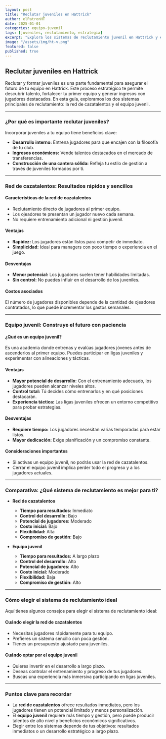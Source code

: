 ```yaml
---
layout: post
title: "Reclutar juveniles en Hattrick"
author: elPatronHT
date: 2025-01-01
categories: equipo-juvenil
tags: [juveniles, reclutamiento, estrategia]
excerpt: "Explora los sistemas de reclutamiento juvenil en Hattrick y elige la mejor estrategia para el futuro de tu equipo."
image: "/assets/img/ht-v.png"
featured: false
published: true
---
```


## Reclutar juveniles en Hattrick

Reclutar y formar juveniles es una parte fundamental para asegurar el futuro de tu equipo en Hattrick. Este proceso estratégico te permite descubrir talento, fortalecer tu primer equipo y generar ingresos con jugadores destacados. En esta guía, exploramos los dos sistemas principales de reclutamiento: la red de cazatalentos y el equipo juvenil.

---

### ¿Por qué es importante reclutar juveniles?

Incorporar juveniles a tu equipo tiene beneficios clave:

- **Desarrollo interno:** Entrena jugadores para que encajen con la filosofía de tu club.
- **Ingresos económicos:** Vende talentos destacados en el mercado de transferencias.
- **Construcción de una cantera sólida:** Refleja tu estilo de gestión a través de juveniles formados por ti.

---

### Red de cazatalentos: Resultados rápidos y sencillos

#### Características de la red de cazatalentos

- Reclutamiento directo de jugadores al primer equipo.
- Los ojeadores te presentan un jugador nuevo cada semana.
- No requiere entrenamiento adicional ni gestión juvenil.

#### Ventajas

- **Rapidez:** Los jugadores están listos para competir de inmediato.
- **Simplicidad:** Ideal para managers con poco tiempo o experiencia en el juego.

#### Desventajas

- **Menor potencial:** Los jugadores suelen tener habilidades limitadas.
- **Sin control:** No puedes influir en el desarrollo de los juveniles.

#### Costos asociados

El número de jugadores disponibles depende de la cantidad de ojeadores contratados, lo que puede incrementar los gastos semanales.

---

### Equipo juvenil: Construye el futuro con paciencia

#### ¿Qué es un equipo juvenil?

Es una academia donde entrenas y evalúas jugadores jóvenes antes de ascenderlos al primer equipo. Puedes participar en ligas juveniles y experimentar con alineaciones y tácticas.

#### Ventajas

- **Mayor potencial de desarrollo:** Con el entrenamiento adecuado, los jugadores pueden alcanzar niveles altos.
- **Control total:** Tú decides cómo entrenarlos y en qué posiciones destacarán.
- **Experiencia táctica:** Las ligas juveniles ofrecen un entorno competitivo para probar estrategias.

#### Desventajas

- **Requiere tiempo:** Los jugadores necesitan varias temporadas para estar listos.
- **Mayor dedicación:** Exige planificación y un compromiso constante.

#### Consideraciones importantes

- Si activas un equipo juvenil, no podrás usar la red de cazatalentos.
- Cerrar el equipo juvenil implica perder todo el progreso y a los jugadores actuales.

---

### Comparativa: ¿Qué sistema de reclutamiento es mejor para ti?

- **Red de cazatalentos**
  - **Tiempo para resultados:** Inmediato
  - **Control del desarrollo:** Bajo
  - **Potencial de jugadores:** Moderado
  - **Costo inicial:** Bajo
  - **Flexibilidad:** Alta
  - **Compromiso de gestión:** Bajo

- **Equipo juvenil**
  - **Tiempo para resultados:** A largo plazo
  - **Control del desarrollo:** Alto
  - **Potencial de jugadores:** Alto
  - **Costo inicial:** Moderado
  - **Flexibilidad:** Baja
  - **Compromiso de gestión:** Alto

---

### Cómo elegir el sistema de reclutamiento ideal

Aquí tienes algunos consejos para elegir el sistema de reclutamiento ideal:

#### Cuándo elegir la red de cazatalentos

- Necesitas jugadores rápidamente para tu equipo.
- Prefieres un sistema sencillo con poca gestión.
- Tienes un presupuesto ajustado para juveniles.

#### Cuándo optar por el equipo juvenil

- Quieres invertir en el desarrollo a largo plazo.
- Deseas controlar el entrenamiento y progreso de tus jugadores.
- Buscas una experiencia más inmersiva participando en ligas juveniles.

---

### Puntos clave para recordar

- La **red de cazatalentos** ofrece resultados inmediatos, pero los jugadores tienen un potencial limitado y menos personalización.
- El **equipo juvenil** requiere más tiempo y gestión, pero puede producir talentos de alto nivel y beneficios económicos significativos.
- Elegir entre los sistemas depende de tus objetivos: resultados inmediatos o un desarrollo estratégico a largo plazo.